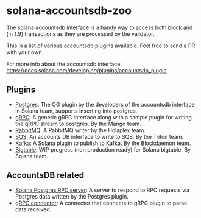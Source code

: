 # solana-accountsdb-zoo

The solana accountsdb interface is a handy way to access both block and (in 1.9) transactions as they are processed by the validator.

This is a list of various accountsdb plugins available. Feel free to send a PR with your own.

For more info about the accountsdb interface: https://docs.solana.com/developing/plugins/accountsdb_plugin

## Plugins

 * [Postgres](https://github.com/solana-labs/solana-accountsdb-plugin-postgres): The OG plugin by the developers of the accountsdb interface in Solana team, supports inserting into postgres.
 * [gRPC](https://github.com/ckamm/solana-accountsdb-connector): A generic gRPC interface along with a sample plugin for writing the gRPC stream to postgres. By the Mango team.
 * [RabbitMQ](https://github.com/holaplex/solana-indexer/tree/dev/crates/accountsdb-rabbitmq): A RabbitMQ writer by the Holaplex team.
 * [SQS](https://github.com/rpcpool/solana-accountsdb-sqs): An accounts DB interface to write to SQS. By the Triton team.
 * [Kafka](https://github.com/Blockdaemon/solana-accountsdb-plugin-kafka): A Solana plugin to publish to Kafka. By the Blockdaemon team.
 * [Bigtable](https://github.com/lijunwangs/solana-accountsdb-plugin-bigtable): WIP progress (non production ready) for Solana bigtable. By Solana team.

## AccountsDB related

 * [Solana Postgres RPC server](https://github.com/lijunwangs/solana-postgres-rpc-server): A server to respond to RPC requests via Postgres data written by the Postgres plugin.
 * [gRPC connector](https://github.com/ckamm/solana-accountsdb-connector/tree/master/connector-mango): A connector that connects to gRPC plugin to parse data received.
